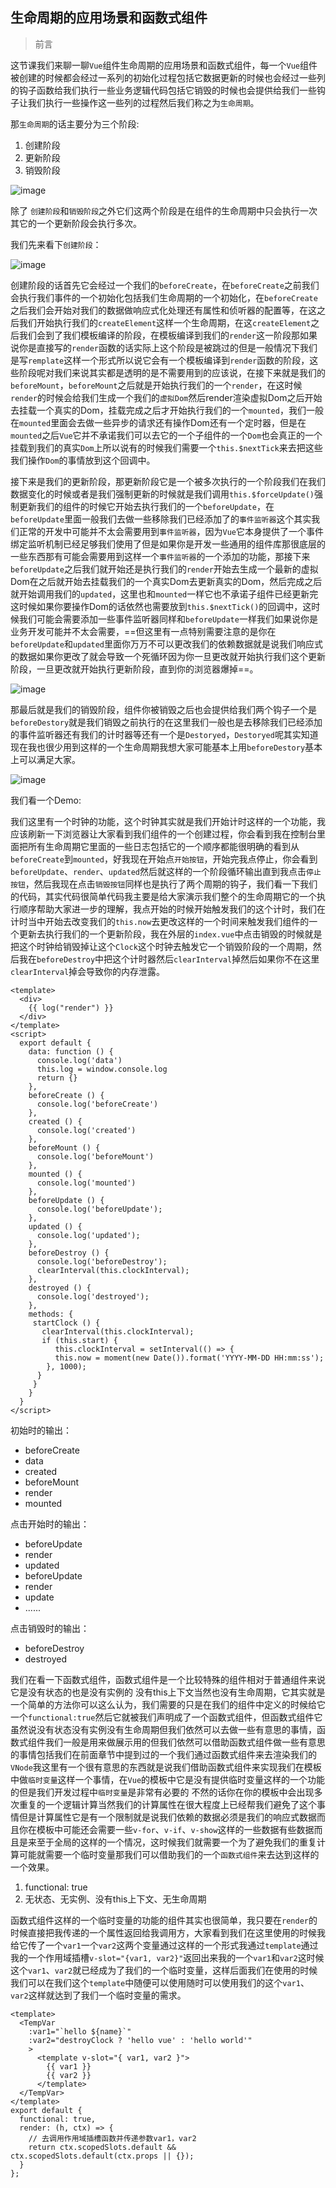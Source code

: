 ## 生命周期的应用场景和函数式组件

> 前言 

这节课我们来聊一聊`Vue`组件生命周期的应用场景和函数式组件，每一个`Vue`组件被创建的时候都会经过一系列的初始化过程包括它数据更新的时候也会经过一些列的钩子函数给我们执行一些业务逻辑代码包括它销毁的时候也会提供给我们一些钩子让我们执行一些操作这一些列的过程然后我们称之为`生命周期`。

那`生命周期`的话主要分为三个阶段:
1. 创建阶段
2. 更新阶段
3. 销毁阶段

![image](https://raw.githubusercontent.com/zhangh-design/vue-examples/master/10%20%E7%94%9F%E5%91%BD%E5%91%A8%E6%9C%9F%E7%9A%84%E5%BA%94%E7%94%A8%E5%9C%BA%E6%99%AF%E5%92%8C%E5%87%BD%E6%95%B0%E5%BC%8F%E7%BB%84%E4%BB%B6/1.jpg)

除了 `创建阶段`和`销毁阶段`之外它们这两个阶段是在组件的生命周期中只会执行一次其它的一个更新阶段会执行多次。


我们先来看下`创建阶段`：

![image](https://raw.githubusercontent.com/zhangh-design/vue-examples/master/10%20%E7%94%9F%E5%91%BD%E5%91%A8%E6%9C%9F%E7%9A%84%E5%BA%94%E7%94%A8%E5%9C%BA%E6%99%AF%E5%92%8C%E5%87%BD%E6%95%B0%E5%BC%8F%E7%BB%84%E4%BB%B6/2.jpg)

创建阶段的话首先它会经过一个我们的`beforeCreate`，在`beforeCreate`之前我们会执行我们事件的一个初始化包括我们生命周期的一个初始化，在`beforeCreate`之后我们会开始对我们的数据做响应式化处理还有属性和侦听器的配置等，在这之后我们开始执行我们的`createElement`这样一个生命周期，在这`createElement`之后我们会到了我们模板编译的阶段，在模板编译到我们的`render`这一阶段那如果说你是直接写的`render`函数的话实际上这个阶段是被跳过的但是一般情况下我们是写`remplate`这样一个形式所以说它会有一个模板编译到`render`函数的阶段，这些阶段呢对我们来说其实都是透明的是不需要用到的应该说，在接下来就是我们的`beforeMount`，`beforeMount`之后就是开始执行我们的一个`render`，在这时候`render`的时候会给我们生成一个我们的`虚拟Dom`然后render渲染虚拟Dom之后开始去挂载一个真实的Dom，挂载完成之后才开始执行我们的一个`mounted`，我们一般在`mounted`里面会去做一些异步的请求还有操作Dom还有一个定时器，但是在`mounted`之后`Vue`它并不承诺我们可以去它的一个子组件的一个`Dom`也会真正的一个挂载到我们的真实`Dom`上所以说有的时候我们需要一个`this.$nextTick`来去把这些我们操作`Dom`的事情放到这个回调中。


接下来是我们的更新阶段，那更新阶段它是一个被多次执行的一个阶段我们在我们数据变化的时候或者是我们强制更新的时候就是我们调用`this.$forceUpdate()`强制更新我们的组件的时候它开始去执行我们的一个`beforeUpdate`，在`beforeUpdate`里面一般我们去做一些移除我们已经添加了的`事件监听器`这个其实我们正常的开发中可能并不太会需要用到`事件监听器`，因为`Vue`它本身提供了一个事件绑定监听机制已经足够我们使用了但是如果你是开发一些通用的组件库那很底层的一些东西那有可能会需要用到这样一个`事件监听器`的一个添加的功能，那接下来`beforeUpdate`之后我们就开始还是执行我们的`render`开始去生成一个最新的虚拟Dom在之后就开始去挂载我们的一个真实Dom去更新真实的Dom，然后完成之后就开始调用我们的`updated`，这里也和`mounted`一样它也不承诺子组件已经更新完这时候如果你要操作Dom的话依然也需要放到`this.$nextTick()`的回调中，这时候我们可能会需要添加一些事件监听器同样和`beforeUpdate`一样我们如果说你是业务开发可能并不太会需要，==但这里有一点特别需要注意的是你在`beforeUpdate`和`updated`里面你万万不可以更改我们的依赖数据就是说我们响应式的数据如果你更改了就会导致一个死循环因为你一旦更改就开始执行我们这个更新阶段，一旦更改就开始执行更新阶段，直到你的浏览器爆掉==。

![image](https://raw.githubusercontent.com/zhangh-design/vue-examples/master/10%20%E7%94%9F%E5%91%BD%E5%91%A8%E6%9C%9F%E7%9A%84%E5%BA%94%E7%94%A8%E5%9C%BA%E6%99%AF%E5%92%8C%E5%87%BD%E6%95%B0%E5%BC%8F%E7%BB%84%E4%BB%B6/3.jpg)


那最后就是我们的销毁阶段，组件你被销毁之后也会提供给我们两个钩子一个是`beforeDestory`就是我们销毁之前执行的在这里我们一般也是去移除我们已经添加的事件监听器还有我们的计时器等还有一个是`Destoryed`，`Destoryed`呢其实知道现在我也很少用到这样的一个生命周期我想大家可能基本上用`beforeDestory`基本上可以满足大家。


![image](https://raw.githubusercontent.com/zhangh-design/vue-examples/master/10%20%E7%94%9F%E5%91%BD%E5%91%A8%E6%9C%9F%E7%9A%84%E5%BA%94%E7%94%A8%E5%9C%BA%E6%99%AF%E5%92%8C%E5%87%BD%E6%95%B0%E5%BC%8F%E7%BB%84%E4%BB%B6/4.jpg)

我们看一个Demo:

我们这里有一个时钟的功能，这个时钟其实就是我们开始计时这样的一个功能，我应该刷新一下浏览器让大家看到我们组件的一个创建过程，你会看到我在控制台里面把所有生命周期它里面的一些日志包括它的一个顺序都能很明确的看到从`beforeCreate`到`mounted`，好我现在开始点`开始按钮`，开始完我点停止，你会看到`beforeUpdate`、`render`、`updated`然后就这样的一个阶段循环输出直到我点击`停止按钮`，然后我现在点击`销毁按钮`同样也是执行了两个周期的钩子，我们看一下我们的代码，其实代码很简单代码我主要是给大家演示我们整个的生命周期它的一个执行顺序帮助大家进一步的理解，我点开始的时候开始触发我们的这个计时，我们在计时当中开始去改变我们的`this.now`去更改这样的一个时间来触发我们组件的一个更新去执行我们的一个更新阶段，我在外层的`index.vue`中点击销毁的时候就是把这个时钟给销毁掉让这个`Clock`这个时钟去触发它一个销毁阶段的一个周期，然后我在`beforeDestroy`中把这个计时器然后`clearInterval`掉然后如果你不在这里`clearInterval`掉会导致你的内存泄露。

```
<template>
  <div>
    {{ log("render") }}
  </div>
</template>
<script>
  export default {
    data: function () {
      console.log('data')
      this.log = window.console.log
      return {}
    },
    beforeCreate () {
      console.log('beforeCreate')
    },
    created () {
      console.log('created')
    },
    beforeMount () {
      console.log('beforeMount')
    },
    mounted () {
      console.log('mounted')
    },
    beforeUpdate () {
      console.log('beforeUpdate');
    },
    updated () {
      console.log('updated');
    },
    beforeDestroy () {
      console.log('beforeDestroy');
      clearInterval(this.clockInterval);
    },
    destroyed () {
      console.log('destroyed');
    },
    methods: {
     startClock () {
       clearInterval(this.clockInterval);
       if (this.start) {
          this.clockInterval = setInterval(() => {
          this.now = moment(new Date()).format('YYYY-MM-DD HH:mm:ss');
        }, 1000);
      }
     }
    }
  }
</script>
```
初始时的输出：

- beforeCreate
- data
- created
- beforeMount
- render
- mounted

点击开始时的输出：

- beforeUpdate
- render
- updated
- beforeUpdate
- render
- update
- ......

点击销毁时的输出：
- beforeDestroy
- destroyed



我们在看一下函数式组件，函数式组件是一个比较特殊的组件相对于普通组件来说它是没有状态的也是没有实例的
没有this上下文当然也没有生命周期，它其实就是一个简单的方法你可以这么认为，我们需要的只是在我们的组件中定义的时候给它一个`functional:true`然后它就被我们声明成了一个函数式组件，但函数式组件它虽然说没有状态没有实例没有生命周期但我们依然可以去做一些有意思的事情，函数式组件我们一般是用来做展示用的但我们依然可以借助函数式组件做一些有意思的事情包括我们在前面章节中提到过的一个我们通过函数式组件来去渲染我们的`VNode`我这里有一个很有意思的东西就是说我们借助函数式组件来实现我们在模板中做`临时变量`这样一个事情，在`Vue`的模板中它是没有提供临时变量这样的一个功能的但是我们开发过程中`临时变量`是非常有必要的
不然的话你在你的模板中会出现多次重复的一个逻辑计算当然我们的计算属性在很大程度上已经帮我们避免了这个事情但是计算属性它是有一个限制就是说我们依赖的数据必须是我们的响应式数据而且你在模板中可能还会需要一些`v-for`、`v-if`、`v-show`这样的一些数据有些数据而且是来至于全局的这样的一个情况，这时候我们就需要一个为了避免我们的重复计算可能就需要一个临时变量那我们可以借助我们的一个`函数式组件`来去达到这样的一个效果。

1. functional: true
2. 无状态、无实例、没有this上下文、无生命周期

函数式组件这样的一个临时变量的功能的组件其实也很简单，我只要在`render`的时候直接把我传递的一个属性返回给我调用方，大家看到我们在这里使用的时候我给它传了一个`var1`一个`var2`这两个变量通过这样的一个形式我通过`template`通过我的一个作用域插槽`v-slot="{var1, var2}"`返回出来我的一个`var1`和`var2`这时候这个`var1`、`var2`就已经成为了我们的一个临时变量，这样后面我们在使用的时候我们可以在我们这个`template`中随便可以使用随时可以使用我们的这个`var1`、`var2`这样就达到了我们一个临时变量的需求。


```
<template>
  <TempVar
    :var1="`hello ${name}`"
    :var2="destroyClock ? 'hello vue' : 'hello world'"
    >
      <template v-slot="{ var1, var2 }">
        {{ var1 }}
        {{ var2 }}
      </template>
  </TempVar>
</template>
export default {
  functional: true,
  render: (h, ctx) => {
    // 去调用作用域插槽函数并传递参数var1，var2
    return ctx.scopedSlots.default && ctx.scopedSlots.default(ctx.props || {});
  }
};
```




